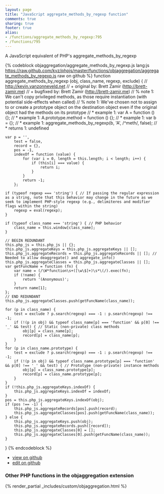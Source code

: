 ```yaml
---
layout: page
title: "JavaScript aggregate_methods_by_regexp function"
comments: true
sharing: true
footer: true
alias:
- /functions/aggregate_methods_by_regexp:795
- /functions/795
---
```

<!-- Generated by Rakefile:build -->
A JavaScript equivalent of PHP's aggregate_methods_by_regexp

{% codeblock objaggregation/aggregate_methods_by_regexp.js lang:js https://raw.github.com/kvz/phpjs/master/functions/objaggregation/aggregate_methods_by_regexp.js raw on github %}
function aggregate_methods_by_regexp (obj, class_name, regexp, exclude) {
    // http://kevin.vanzonneveld.net
    // +   original by: Brett Zamir (http://brett-zamir.me)
    // +   bugfixed by: Brett Zamir (http://brett-zamir.me)
    // %          note 1: We can't copy privileged methods, as those require instantiation (with potential side-effects when called)
    // %          note 1: We've chosen not to assign to or create a prototype object on the destination object even if the original object had the methods on its prototype
    // *     example 1: var A = function () {};
    // *     example 1: A.prototype.method = function () {};
    // *     example 1: var b = {};
    // *     example 1: aggregate_methods_by_regexp(b, 'A', /^meth/, false);
    // *     returns 1: undefined

    var p = '',
        test = false,
        record = {},
        pos = -1,
        indexOf = function (value) {
            for (var i = 0, length = this.length; i < length; i++) {
                if (this[i] === value) {
                    return i;
                }
            }
            return -1;
        };

    if (typeof regexp === 'string') { // If passing the regular expression as a string, note that this behavior may change in the future as we seek to implement PHP-style regexp (e.g., delimiteres and modifier flags within the string)
        regexp = eval(regexp);
    }

    if (typeof class_name === 'string') { // PHP behavior
        class_name = this.window[class_name];
    }

    // BEGIN REDUNDANT
    this.php_js = this.php_js || {};
    this.php_js.aggregateKeys = this.php_js.aggregateKeys || [];
    this.php_js.aggregateRecords = this.php_js.aggregateRecords || []; // Needed to allow deaggregate() and aggregate_info()
    this.php_js.aggregateClasses = this.php_js.aggregateClasses || [];
    var getFuncName = function (fn) {
        var name = (/\W*function\s+([\w\$]+)\s*\(/).exec(fn);
        if (!name) {
            return '(Anonymous)';
        }
        return name[1];
    };
    // END REDUNDANT
    this.php_js.aggregateClasses.push(getFuncName(class_name));

    for (p in class_name) {
        test = exclude ? p.search(regexp) === -1 : p.search(regexp) !== -1;
        if (!(p in obj) && typeof class_name[p] === 'function' && p[0] !== '_' && test) { // Static (non-private) class methods
            obj[p] = class_name[p];
            record[p] = class_name[p];
        }
    }
    for (p in class_name.prototype) {
        test = exclude ? p.search(regexp) === -1 : p.search(regexp) !== -1;
        if (!(p in obj) && typeof class_name.prototype[p] === 'function' && p[0] !== '_' && test) { // Prototype (non-private) instance methods
            obj[p] = class_name.prototype[p];
            record[p] = class_name.prototype[p];
        }
    }
    if (!this.php_js.aggregateKeys.indexOf) {
        this.php_js.aggregateKeys.indexOf = indexOf;
    }
    pos = this.php_js.aggregateKeys.indexOf(obj);
    if (pos !== -1) {
        this.php_js.aggregateRecords[pos].push(record);
        this.php_js.aggregateClasses[pos].push(getFuncName(class_name));
    } else {
        this.php_js.aggregateKeys.push(obj);
        this.php_js.aggregateRecords.push([record]);
        this.php_js.aggregateClasses[0] = [];
        this.php_js.aggregateClasses[0].push(getFuncName(class_name));
    }
}
{% endcodeblock %}

 - [view on github](https://github.com/kvz/phpjs/blob/master/functions/objaggregation/aggregate_methods_by_regexp.js)
 - [edit on github](https://github.com/kvz/phpjs/edit/master/functions/objaggregation/aggregate_methods_by_regexp.js)

### Other PHP functions in the objaggregation extension
{% render_partial _includes/custom/objaggregation.html %}

